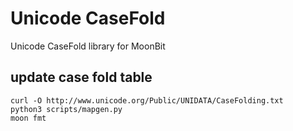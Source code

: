 # Unicode CaseFold

Unicode CaseFold library for MoonBit

## update case fold table

```
curl -O http://www.unicode.org/Public/UNIDATA/CaseFolding.txt
python3 scripts/mapgen.py
moon fmt
```